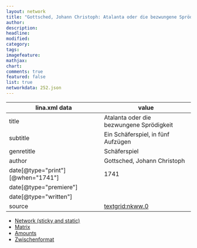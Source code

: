 ```yaml
---
layout: network
title: "Gottsched, Johann Christoph: Atalanta oder die bezwungene Sprödigkeit (1741)"
author:
description:
headline:
modified:
category:
tags:
imagefeature: 
mathjax: 
chart: 
comments: true
featured: false
list: true
networkdata: 252.json
---
```

lina.xml data  | value
------------- | -------------
title|Atalanta oder die bezwungene Sprödigkeit
subtitle|Ein Schäferspiel, in fünf Aufzügen
genretitle|Schäferspiel
author|Gottsched, Johann Christoph
date[@type="print"][@when="1741"]|1741
date[@type="premiere"]|
date[@type="written"]|
source|[textgrid:nkww.0](https://textgridlab.org/1.0/tgcrud-public/rest/textgrid:nkww.0/data)



* [Network (sticky and static)](/network252)
* [Matrix](/matrix252)
* [Amounts](/amounts252)
* [Zwischenformat](/lina252 )
